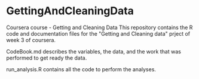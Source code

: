 # GettingAndCleaningData
Coursera course - Getting and Cleaning Data
This repository contains the R code and documentation files for the "Getting and Cleaning data" prject of week 3 of coursera.


CodeBook.md  describes the variables, the data, and the work that was performed to get ready the data.

run_analysis.R  contains all the code to perform the analyses.
